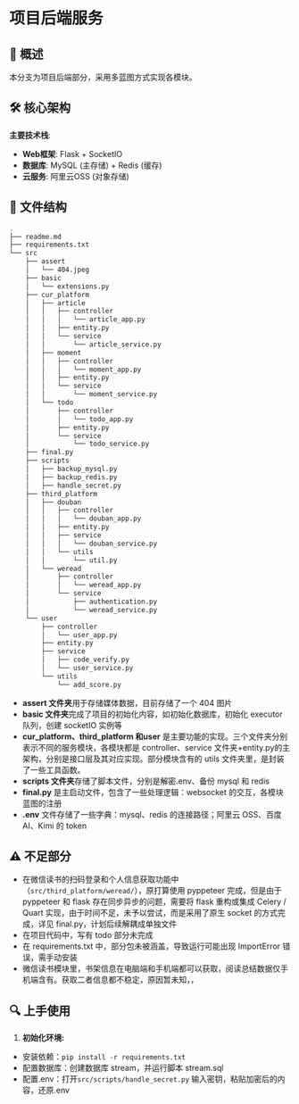 # 项目后端服务

## 📍 概述
本分支为项目后端部分，采用多蓝图方式实现各模块。

## 🛠 核心架构
**主要技术栈**:
- **Web框架**: Flask + SocketIO
- **数据库**: MySQL (主存储) + Redis (缓存)
- **云服务**: 阿里云OSS (对象存储)

## 📁 文件结构
```bash
.
├── readme.md
├── requirements.txt
└── src
    ├── assert
    │   └── 404.jpeg
    ├── basic
    │   └── extensions.py
    ├── cur_platform
    │   ├── article
    │   │   ├── controller
    │   │   │   └── article_app.py 
    │   │   ├── entity.py
    │   │   └── service
    │   │       └── article_service.py
    │   ├── moment
    │   │   ├── controller
    │   │   │   └── moment_app.py
    │   │   ├── entity.py
    │   │   └── service
    │   │       └── moment_service.py
    │   └── todo
    │       ├── controller
    │       │   └── todo_app.py
    │       ├── entity.py
    │       └── service
    │           └── todo_service.py
    ├── final.py
    ├── scripts
    │   ├── backup_mysql.py
    │   ├── backup_redis.py
    │   ├── handle_secret.py 
    ├── third_platform
    │   ├── douban
    │   │   ├── controller
    │   │   │   └── douban_app.py
    │   │   ├── entity.py
    │   │   ├── service
    │   │   │   └── douban_service.py
    │   │   └── utils
    │   │       └── util.py
    │   └── weread
    │       ├── controller
    │       │   └── weread_app.py
    │       └── service
    │           ├── authentication.py
    │           └── weread_service.py
    └── user
        ├── controller
        │   └── user_app.py
        ├── entity.py
        ├── service
        │   ├── code_verify.py
        │   └── user_service.py
        └── utils
            └── add_score.py     
```
- **assert 文件夹**用于存储媒体数据，目前存储了一个 404 图片
- **basic 文件夹**完成了项目的初始化内容，如初始化数据库，初始化 executor 队列，创建 socketIO 实例等
- **cur_platform、third_platform 和user** 是主要功能的实现。三个文件夹分别表示不同的服务模块，各模块都是 controller、service 文件夹+entity.py的主架构，分别是接口层及其对应实现。部分模块含有的 utils 文件夹里，是封装了一些工具函数。
- **scripts 文件夹**存储了脚本文件，分别是解密.env、备份 mysql 和 redis
- **final.py** 是主启动文件，包含了一些处理逻辑：websocket 的交互，各模块蓝图的注册
- **.env** 文件存储了一些字典：mysql、redis 的连接路径；阿里云 OSS、百度 AI、Kimi 的 token

## ⚠️ 不足部分

- 在微信读书的扫码登录和个人信息获取功能中（``src/third_platform/weread/``），原打算使用 pyppeteer 完成，但是由于 pyppeteer 和 flask 存在同步异步的问题，需要将 flask 重构或集成 Celery / Quart 实现，由于时间不足，未予以尝试，而是采用了原生 socket 的方式完成，详见 final.py，计划后续解耦成单独文件
- 在项目代码中，写有 todo 部分未完成
- 在 requirements.txt 中，部分包未被涵盖，导致运行可能出现 ImportError 错误，需手动安装
- 微信读书模块里，书架信息在电脑端和手机端都可以获取，阅读总结数据仅手机端含有。获取二者信息都不稳定，原因暂未知，，

## 🔍 上手使用
1. **初始化环境:**
- 安装依赖：``pip install -r requirements.txt``
- 配置数据库：创建数据库 stream，并运行脚本 stream.sql 
- 配置.env：打开``src/scripts/handle_secret.py`` 输入密钥，粘贴加密后的内容，还原.env